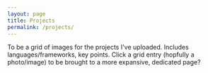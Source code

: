 ```yaml
---
layout: page
title: Projects
permalink: /projects/
---
```


To be a grid of images for the projects I've uploaded. Includes languages/frameworks, key points. Click a grid entry (hopfully a photo/image) to be brought to a more expansive, dedicated page?
